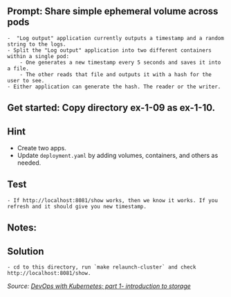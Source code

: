 ## Prompt: Share simple ephemeral volume across pods
    -  "Log output" application currently outputs a timestamp and a random string to the logs.
    - Split the "Log output" application into two different containers within a single pod:
        - One generates a new timestamp every 5 seconds and saves it into a file.
        - The other reads that file and outputs it with a hash for the user to see.
    - Either application can generate the hash. The reader or the writer.

## Get started: Copy directory ex-1-09 as ex-1-10.
## Hint
- Create two apps.
- Update `deployment.yaml` by adding volumes, containers, and others as needed.

## Test
    - If http://localhost:8081/show works, then we know it works. If you refresh and it should give you new timestamp.

## Notes:

## Solution
    - cd to this directory, run `make relaunch-cluster` and check http://localhost:8081/show.

<i>Source: [DevOps with Kubernetes; part 1- introduction to storage](https://devopswithkubernetes.com/part-1/4-introduction-to-storage)</i>